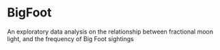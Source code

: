 # BigFoot
An exploratory data analysis on the relationship between fractional moon light, and the frequency of Big Foot sightings
